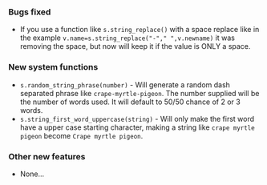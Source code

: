 ### Bugs fixed
* If you use a function like `s.string_replace()` with a space replace like in the example `v.name=s.string_replace("-"," ",v.newname)` it was removing the space, but now will keep it if the value is ONLY a space.

### New system functions
* `s.random_string_phrase(number)` - Will generate a random dash separated phrase like `crape-myrtle-pigeon`. The number supplied will be the number of words used. It will default to 50/50 chance of 2 or 3 words.
* `s.string_first_word_uppercase(string)` - Will only make the first word have a upper case starting character, making a string like `crape myrtle pigeon` become `Crape myrtle pigeon`.

### Other new features
* None...
